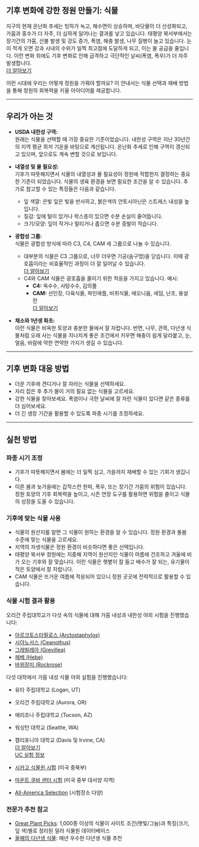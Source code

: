 ## 기후 변화에 강한 정원 만들기: 식물

지구의 현재 온난화 추세는 빙하가 녹고, 해수면이 상승하며, 바닷물이 더 산성화되고, 가뭄과 홍수가 더 자주, 더 심하게 일어나는 결과를 낳고 있습니다. 태평양 북서부에서는 장기간의 가뭄, 산불 발생 및 강도 증가, 폭염, 해충 발생, 나무 질병이 늘고 있습니다. 눈이 적게 오면 강과 시내의 수위가 일찍 최고점에 도달하게 되고, 이는 물 공급을 줄입니다. 이런 변화 외에도 기후 변화로 인해 급격하고 극단적인 날씨(폭염, 폭우)가 더 자주 발생합니다.  
[더 알아보기](https://blogs.oregonstate.edu/occri/oregon-climate-assessments/)

이런 시대에 우리는 어떻게 정원을 가꿔야 할까요? 이 안내서는 식물 선택과 재배 방법을 통해 정원의 회복력을 키울 아이디어를 제공합니다.

---

## 우리가 아는 것

- **USDA 내한성 구역:**  
  원래는 식물을 선택할 때 가장 중요한 기준이었습니다. 내한성 구역은 지난 30년간의 지역 평균 최저 기온을 바탕으로 계산됩니다. 온난화 추세로 인해 구역이 갱신되고 있으며, 앞으로도 계속 변할 것으로 보입니다.

- **내열성 및 물 필요성:**  
  기후가 따뜻해지면서 식물의 내열성과 물 필요성이 정원에 적합한지 결정하는 중요한 기준이 되었습니다. 식물의 생육 환경을 보면 필요한 조건을 알 수 있습니다. 추가로 참고할 수 있는 특징들은 다음과 같습니다.  
  - 잎 색깔: 은빛 잎은 빛을 반사하고, 붉은색의 안토시아닌은 스트레스 내성을 높입니다.  
  - 질감: 잎에 털이 있거나 왁스층이 있으면 수분 손실이 줄어듭니다.  
  - 크기/모양: 잎이 작거나 말리거나 좁으면 수분 증발이 적습니다.

- **광합성 그룹:**  
  식물은 광합성 방식에 따라 C3, C4, CAM 세 그룹으로 나눌 수 있습니다.  
  - 대부분의 식물은 C3 그룹으로, 너무 더우면 기공(숨구멍)을 닫습니다. 이때 광호흡이라는 비효율적인 과정이 더 잘 일어날 수 있습니다.  
    [더 알아보기](https://ripe.illinois.edu/blog/difference-between-c3-and-c4-plants)  
  - C4와 CAM 식물은 광호흡을 줄이기 위한 적응을 가지고 있습니다. 예시:  
    - **C4:** 옥수수, 사탕수수, 김의풀  
    - **CAM:** 선인장, 다육식물, 파인애플, 비취식물, 애오니움, 세덤, 난초, 용설란  
    [더 알아보기](https://askabiologist.asu.edu/cam-plants)

- **채소와 1년생 화초:**  
  이런 식물은 비옥한 토양과 충분한 물에서 잘 자랍니다. 반면, 나무, 관목, 다년생 식물처럼 오래 사는 식물을 지나치게 좋은 조건에서 키우면 해충이 쉽게 달라붙고, 눈, 얼음, 바람에 약한 연약한 가지가 생길 수 있습니다.

---

## 기후 변화 대응 방법

- 더운 기후에 견디거나 잘 자라는 식물을 선택하세요.
- 자리 잡은 후 추가 물이 거의 필요 없는 식물을 고르세요.
- 강한 식물을 찾아보세요. 폭염이나 극한 날씨에 잘 자란 식물이 있다면 같은 종류를 더 심어보세요.
- 더 긴 생장 기간을 활용할 수 있도록 파종 시기를 조정하세요.

---

## 실천 방법

### 파종 시기 조정

- 기후가 따뜻해지면서 봄에는 더 일찍 심고, 가을까지 재배할 수 있는 기회가 생깁니다.
- 이른 봄과 늦가을에는 갑작스런 한파, 폭우, 또는 장기간 가뭄의 위험이 있습니다. 정원 토양의 기후 회복력을 높이고, 시즌 연장 도구를 활용하면 위험을 줄이고 식물의 성장을 도울 수 있습니다.

### 기후에 맞는 식물 사용

- 식물의 원산지를 알면 그 식물이 원하는 환경을 알 수 있습니다. 정원 환경과 돌봄 수준에 맞는 식물을 고르세요.
- 지역의 자생식물은 정원 환경이 비슷하다면 좋은 선택입니다.
- 태평양 북서부 정원에는 지중해 지역이 원산지인 식물이 여름에 건조하고 겨울에 비가 오는 기후와 잘 맞습니다. 이런 식물은 햇볕이 잘 들고 배수가 잘 되는, 유기물이 적은 토양에서 잘 자랍니다.
- CAM 식물은 뜨거운 여름에 적응되어 있으니 정원 곳곳에 전략적으로 활용할 수 있습니다.

### 식물 시험 결과 활용


오리건 주립대학교가 다섯 속의 식물에 대해 가뭄 내성과 내한성 야외 시험을 진행했습니다:

- [아르크토스타필로스 (Arctostaphylos)](https://agsci.oregonstate.edu/arctostaphylos-manzanita-evaluation-western-oregon)
- [시아노서스 (Ceanothus)](https://agsci.oregonstate.edu/ceanothus-evaluation-landscapes-western-oregon)
- [그레빌레아 (Grevillea)](https://agsci.oregonstate.edu/evaluating-grevillea-western-oregon)
- [헤베 (Hebe)](https://agsci.oregonstate.edu/hebe-landscape-evaluation)
- [바위장미 (Rockrose)](https://agsci.oregonstate.edu/rockrose-cistus-spp-and-halimium-spp-evaluation-western-oregon)


다섯 대학에서 가뭄 내성 식물 야외 실험을 진행했습니다:

- 유타 주립대학교 (Logan, UT)
- 오리건 주립대학교 (Aurora, OR)
- 애리조나 주립대학교 (Tucson, AZ)
- 워싱턴 대학교 (Seattle, WA)
- 캘리포니아 대학교 (Davis 및 Irvine, CA)  
  [더 알아보기](https://botanicgardens.uw.edu/science-conservation/climate-ready-plants/)  
  [UC 실험 정보](https://ucanr.edu/sites/UCLPIT/)


- [시카고 식물원 시험](https://my.chicagobotanic.org/category/science_conservation/plant_evaluation/) (미국 중북부)
- [마운트 쿠바 센터 시험](https://mtcubacenter.org/research/trial-garden/) (미국 중부 대서양 지역)
- [All-America Selection](https://all-americaselections.org/about-aas-winners/) (시험장소 다양)

### 전문가 추천 참고

- [Great Plant Picks](https://greatplantpicks.org/): 1,000종 이상의 식물이 사이트 조건(햇빛/그늘)과 특징(크기, 잎 색)별로 정리된 밀러 식물원 데이터베이스
- [올해의 다년생 식물](https://perennialplant.org/page/PPOY): 매년 우수한 다년생 식물 추천
